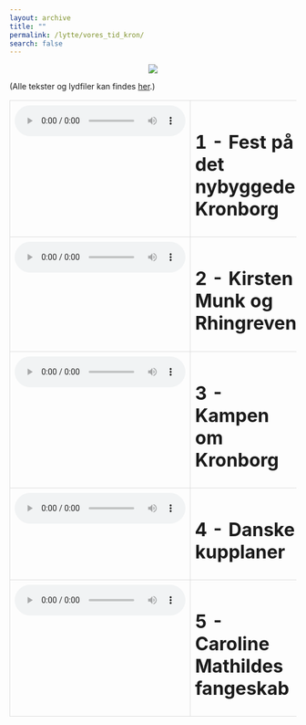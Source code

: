 ```yaml
---
layout: archive
title: ""
permalink: /lytte/vores_tid_kron/
search: false
---
```


<p align="center"><img src="https://tongchen779.github.io/dansk/images/tid/kron.jpg"/></p>

<style>
    table {
        border-collapse: collapse;
        width: 100%;
    }
    th, td {
        border: 1px solid #dddddd;
        padding: 8px;
        text-align: left;
    }
    /* Customize width for specific columns */
    th:nth-child(1), td:nth-child(1) {
        width: 20%; /* First column */
    }
    th:nth-child(2), td:nth-child(2) {
        width: 80%; /* Second column */
    }
</style>

(Alle tekster og lydfiler kan findes [her](https://natmus.dk/vorestid/podcast-kronborgs-hemmeligheder/).)
<table align="center" cellspacing="5" style="text-align: left" width="100%">
<tr>
<td style="vertical-align: top;"> <audio controls src="https://api.spreaker.com/v2/episodes/41530035/ondemand.mp3"></audio> </td>
<td><h1> 1 - Fest på det nybyggede Kronborg </h1></td>
<td><a href="https://natmus.dk/fileadmin/user_upload/Editor/natmus/Vores_Tid/Transskriptioner/Kronborg/Episode_1_Fest_p_det_nybyggede_Kronborg.pdf">text</a></td>
</tr>

<tr>
<td style="vertical-align: top;"> <audio controls src="https://api.spreaker.com/v2/episodes/41530112/ondemand.mp3"></audio> </td>
<td><h1> 2 - Kirsten Munk og Rhingreven </h1></td>
<td><a href="https://natmus.dk/fileadmin/user_upload/Editor/natmus/Vores_Tid/Kronborgs_-_Kirsten_Munk_og_Rhingreven.pdf">text</a></td>
</tr>

<tr>
<td style="vertical-align: top;"> <audio controls src="https://api.spreaker.com/v2/episodes/41530157/ondemand.mp3"></audio> </td>
<td><h1> 3 - Kampen om Kronborg </h1></td>
<td><a href="https://natmus.dk/fileadmin/user_upload/Editor/natmus/Vores_Tid/Transskriptioner/Kronborg/Episode_3_Kampen_om_Kronborg.pdf">text</a></td>
</tr>

<tr>
<td style="vertical-align: top;"> <audio controls src="https://api.spreaker.com/v2/episodes/41534324/ondemand.mp3"></audio> </td>
<td><h1> 4 - Danske kupplaner </h1></td>
<td><a href="https://natmus.dk/fileadmin/user_upload/Editor/natmus/Vores_Tid/Transskriptioner/Kronborg/Episode_4_-_Danske_kupplaner.pdf">text</a></td>
</tr>

<tr>
<td style="vertical-align: top;"> <audio controls src="https://api.spreaker.com/v2/episodes/41566455/ondemand.mp3"></audio> </td>
<td><h1> 5 - Caroline Mathildes fangeskab </h1></td>
<td><a href="https://natmus.dk/fileadmin/user_upload/Editor/natmus/Vores_Tid/Episode_5_-_Caroline_Mathildes_fangeskab.mp3.pdf">text</a></td>
</tr>
</table>